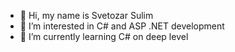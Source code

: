 - 👋 Hi, my name is Svetozar Sulim
- 👀 I’m interested in C# and ASP .NET development
- 🌱 I’m currently learning C# on deep level
